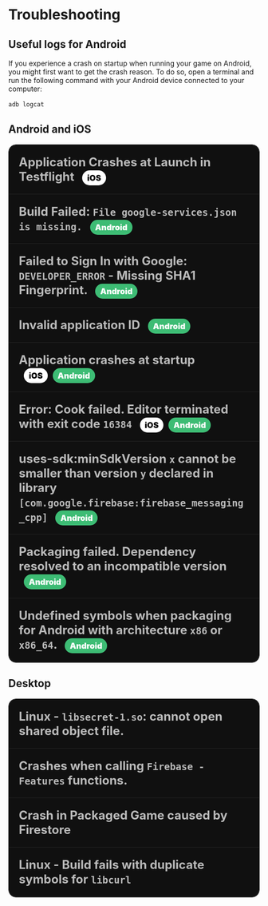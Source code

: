 
# Troubleshooting
## Useful logs for Android
If you experience a crash on startup when running your game on Android, you might first want to get the crash reason. To do so, open a terminal and run the following command with your Android device connected to your computer:
```sh
adb logcat
```
## Android and iOS

<script>
function onCollapserClicked(event) {
  const collapser = event.target.parentNode.children[1];
  if (collapser.style.maxHeight) {
    collapser.style.maxHeight = null;
    collapser.parentNode.className += " collapsed";
  }
  else {
    collapser.style.maxHeight = collapser.scrollHeight + "px";
    collapser.parentNode.className = collapser.parentNode.className.replaceAll("collapsed", "");
  }
}
(function () {
  const collapsers = document.querySelectorAll(".collapser > h2");
  for (const collapser of collapsers) {
    collapser.onclick = onCollapserClicked;
  }
})();
</script>

<style>
.collapser-container {
  border-radius: 15px;
  overflow: hidden;
  border: 1px solid #222;
}

.collapser {
  margin: 0;
  background: #080808;
  padding: 0;
}

.collapser > h2 {
  user-select: none;
  cursor: pointer;
  margin: 0;
  padding-top: 0;
  color: #bbb;
  padding: 20px;
  margin-bottom: 0;
  background: #101010;
  border-bottom: 1px solid #222;
  font-size: 1.5rem;
}

.collapser > h2 > code {
  font-size: 1.2rem !important;
}

.collapser > .collapser-content {
  transition: max-height 0.2s ease-in-out;
  max-height: 0;
  overflow: hidden;
}

.collapser-content-container {
  padding: 20px; 
}

.label-ios::after {
  content: "iOS";
  background: #fff;
  border-radius: 20px;
  padding: 5px 10px;
  margin-left: 10px;
  color: #000;
  font-weight: 900;
  font-size: 1rem;
}

.label-android::after {
  content: "Android";
  background: #3DbC74;
  border-radius: 20px;
  padding: 5px 10px;
  margin-left: 10px;
  color: #fff;
  font-weight: 900;
  font-size: 1rem;
}

</style>

<div class="collapser-container">
<div class="collapser">
<h2>
  Application Crashes at Launch in Testflight 
  <span class="label-ios" />
</h2>
<div class="collapser-content">
<div class="collapser-content-container">


Open your project's `Target.cs` and add the lines of code under the `TODO` in the constructor:

```cs
// Your target. Already present in the file.
public class MyProjectTarget : TargetRules
{
    public MyProjectTarget(TargetInfo Target) : base(Target)
    {
        Type = TargetType.Game;

        ExtraModuleNames.AddRange( new string[] { "MyProject" } );

        // TODO: Add these three lines:
        if (Target.Platform == UnrealTargetPlatform.IOS)
        {
            GlobalDefinitions.Add("FORCE_ANSI_ALLOCATOR=1");
        }
    }
}
```

</div></div></div>


<div class="collapser">
<h2>
  Build Failed: <code>File google-services.json is missing.</code> 
  <span class="label-android" />
</h2>
<div class="collapser-content">
<div class="collapser-content-container">

If your `google-services.json` is correctly placed but you get the following error while building.
```log
> File google-services.json is missing. The Google Services Plugin cannot function without it.
UATHelper: Packaging (Android (ASTC)):    Searched Location:
UATHelper: Packaging (Android (ASTC)): 5 actionable tasks: 5 executed
UATHelper: Packaging (Android (ASTC)):   X:\AFSProject\app\src\release\google-services.json
UATHelper: Packaging (Android (ASTC)):   X:\AFSProject\app\src\google-services.json
UATHelper: Packaging (Android (ASTC)):   X:\AFSProject\app\google-services.json
```
!> Note that it searches for a project named `AFSProject` and not for your own project name.

You can solve this error by disabling the plugin named `AndroidFileServer`.

<div class="centered">
  <img src="_images/DisableAFS.png"/>
</div>

</div></div></div>

<div class="collapser">
<h2>
Failed to Sign In with Google: <code>DEVELOPER_ERROR</code> - Missing SHA1 Fingerprint.
<span class="label-android" />
</h2>
<div class="collapser-content">
<div class="collapser-content-container">

The most common cause of this issue is not having set the SHA1 fingerprint of the application in the Firebase Console.
To solve the issue:
1. Follow [this guide](https://docs.unrealengine.com/4.27/en-US/SharingAndReleasing/Mobile/Android/DistributionSigning/) to sign the Unreal Engine application.
2. Get the SHA1 fingerprint of the app. [This guide](https://developers.google.com/android/guides/client-auth?authuser=0&hl=en) shows how to get the SHA1 fingerprint.
3. Set the SHA1 for your Android app in the Firebase Console under project's settings. 

<div class="centered">
  <img src="_images/SetSHA1.png"/>
</div>

</div></div></div>


<div class="collapser">
<h2>
Invalid application ID
<span class="label-android" />
</h2>
<div class="collapser-content">
<div class="collapser-content-container">

If the logs from `adb` indicate `Invalid application ID`, it means your AdMob application ID is invalid. The crash will disappear once you use the good one available on AdMob page.

!> The AdMob application ID is not an ad ID. It looks like `ca-app-pub-XXXXXXXXXXXXXXXX~XXXXXXXXXX`.

</div></div></div>


<div class="collapser">
<h2>
Application crashes at startup
<span class="label-android" />
<span class="label-ios" />
</h2>
<div class="collapser-content">
<div class="collapser-content-container">


If your application crashes at startup after enabling the plugin, the reason is probably one of the following:
1. Invalid `google-services.json` or invalid `GoogleService-Info.plist`.
2. Invalid AdMob Application ID.

!> If you disabled AdMob for iOS without rebuilding the plugin, you still need a valid AdMob application ID. It is not required if you rebuilt the plugin.

</div></div></div>

<div class="collapser">
<h2>
Error: Cook failed. Editor terminated with exit code <code>16384</code>
<span class="label-android" />
<span class="label-ios" />
</h2>
<div class="collapser-content">
<div class="collapser-content-container">

If you encounter this issue:
1. Go in the Firebase Console. Click on `Realtime Database` in the left panel and create a new Realtime Database.
2. Download the `google-services.json` again and replace the one in your project with it.


</div></div></div>


<div class="collapser">
<h2>
uses-sdk:minSdkVersion <code>x</code> cannot be smaller than version <code>y</code> declared in library <code>[com.google.firebase:firebase_messaging_cpp]</code>
<span class="label-android" />
</h2>
<div class="collapser-content">
<div class="collapser-content-container">

As we use the latest available libraries for Firebase C++ SDK, you might encounter this error if you target an old SDK version.
You need to change the minSdk to the `y` value:
1. Open Project's Config.
2. Locate the `Platforms` > `Android` > `APK Packaging` > `Minimum SDK Version (19=KitKat, 21=Lolipop)` config.
3. Set its value to `y`.

</div></div></div>

<div class="collapser">
<h2>
Packaging failed. Dependency resolved to an incompatible version
<span class="label-android" />
</h2>
<div class="collapser-content">
<div class="collapser-content-container">

This error means that there is a plugin using Google's libraries of a different version, creating a conflict.  
There are two options to solve the issue:
1. Simply disable the other plugin.
2. Change Firebase Features' or the other plugin's Google's libraries version. 
It can get complicated and requires some code changes. If you are facing this issue and want to use this solution, please contact us by email.

</div></div></div>

<div class="collapser">
<h2>
Undefined symbols when packaging for Android with architecture <code>x86</code> or <code>x86_64</code>.
<span class="label-android" />
</h2>
<div class="collapser-content">
<div class="collapser-content-container">

For some Engine versions, the plugin only comes with the Firebase C++ SDK compiled for `arm64-v8a` and `armeabi-v7a` for Android.

To add support for x86 or x86_64:
1. Download the binaries from the corresponding link [x86_64](https://drive.google.com/file/d/1_7M2rxWNOxnt_ijLTlb5P1e-1q5zNtNx/view?usp=sharing) or [x86](https://drive.google.com/file/d/1lgfNdldpKNL9MkImqRAoSyQADMbuN4B8/view?usp=sharing).
2. Unzip the files and copy them to `FirebaseFeatures/Source/ThirdParty/firebase_cpp_sdk/8.9.0/libs/android/{arch}`. i.e. for `x86_64`, the following file has to exist: `FirebaseFeatures/Source/ThirdParty/firebase_cpp_sdk/8.9.0/libs/android/x86_64/c++/libfirebase_app.a`.
3. Open `FirebaseFeatures/Source/FirebaseFeatures.Build.cs` and uncomment the line `297` (x86) or `298` (x86_64).

</div></div></div>

</div>

<!--

<div class="collapser">
<h2>
TITLE
</h2>
<div class="collapser-content">
<div class="collapser-content-container">

CONTENT

</div></div></div>

-->

<!--
### Android Build Errors when Using Unreal Engine 4.25: `org.gradle.api.internal.file.DefaultFilePropertyFactory$DefaultDirectoryVar$2 cannot be cast to org.gradle.api.file.Directory`

As the plugin uses recent Firebase libraries, an outdated Gradle version causes problem while packaging the project. To solve this issue, Gradle has to be updated. The following steps will guide you to update it:
1. Open the *UnrealBuildTool* project in Visual Studio. It can be found at `<EngineRoot>\Engine\Source\Programs\UnrealBuildTool\UnrealBuildTool.csproj`. 

<div class="centered">
  <img src="_images/UnrealBuildToolcs.png"/>
</div>

2. In Visual Studio, open the file `Platform/Android/UEDeployAndroid.cs`.

<div class="centered">
  <img src="_images/UEDeployAndroidcs.png"/>
</div>

3. On line **25**, replace 
```cs
private const string ANDROID_TOOLS_BUILD_GRADLE_VERSION = "com.android.tools.build:gradle:3.5.3";
```
by 
```cs
private const string ANDROID_TOOLS_BUILD_GRADLE_VERSION = "com.android.tools.build:gradle:4.0.0";
```

4. If your user doesn’t have write access to the Engine directoy, open `<EngineRoot>\Engine\Source\Programs\UnrealBuildTool\obj\Development` and delete or rename the following files to be able to generate a new build:
  - `UnrealBuildTool.exe`
  - `UnrealBuildTool.csproj.FileListAbsolute.txt`
  - `UnrealBuildTool.pdb`
 
<div class="centered">
  <img src="_images/UBFilesToDelete.png"/>
</div>

5. Go back in Visual Studio and build Unreal Build Tool by right-clicking on the solution.

<div class="centered">
  <img src="_images/BuildSolution.png"/>
</div>

6. Make sure the solution is being built as **Development** and not **Debug**.


<div class="centered">
  <img src="_images/BuildResult.png"/>
</div>

-->

## Desktop

<div class="collapser-container">

<div class="collapser">
<h2>
Linux - <code>libsecret-1.so</code>: cannot open shared object file.
</h2>
<div class="collapser-content">
<div class="collapser-content-container">

The Linux Firebase SDK has a dependency on libsecret. You can install it with apt:

```sh
sudo apt-get install -y libsecret-1-0
```

</div></div></div>

<div class="collapser">
<h2>
Crashes when calling <code>Firebase - Features</code> functions.
</h2>
<div class="collapser-content">
<div class="collapser-content-container">

If you encouter crashes when using the Desktop platform, the cause is very likely a missing `google-services.json` file. Follow the instructions [here](/installation) correctly. Make sure to check the Output Log after editor startup.

!> If you plan to only use `Firebase - Features` on iOS, you'll have to download the `.json` and the `.plist` to test it in editor.

</div></div></div>

<div class="collapser">
<h2>
Crash in Packaged Game caused by Firestore
</h2>
<div class="collapser-content">
<div class="collapser-content-container">

If the game crashes in packaged games with Firestore enabled, the cause is most likely Firestore's persistence system. It can be disabled in the plugin's settings as shown in the below image.

<div class="centered">
  <img src="_images/FirestorePersistence.png"/>
</div>

</div></div></div>

<div class="collapser">
<h2>
Linux - Build fails with duplicate symbols for <code>libcurl</code>
</h2>
<div class="collapser-content">
<div class="collapser-content-container">


1. Open `Plugins/FirebaseFeatures/Source/ThirdParty/firebase_cpp_sdk/libs/linux/x86_64_PIC`.
2. Delete the file `libcurl.a`.

</div></div></div>

</div>


<!--

<div class="collapser">
<h2>
TITLE
</h2>
<div class="collapser-content">
<div class="collapser-content-container">

CONTENT

</div></div></div>

-->

<div style="margin-bottom: 200px" />

